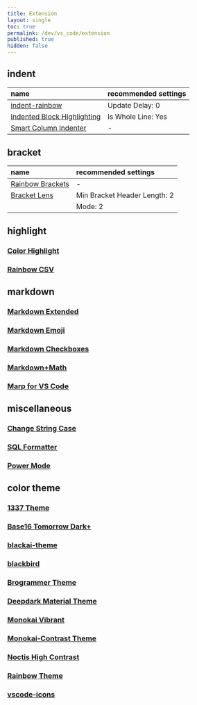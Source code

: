```yaml
---
title: Extension
layout: single
toc: true
permalink: /dev/vs_code/extension
published: true
hidden: false
---
```


<head>
  <base target="blank">
</head>

## indent

| name | recommended settings |
| :-   | :-                   |
| [indent-rainbow](https://marketplace.visualstudio.com/items?itemName=oderwat.indent-rainbow) | Update Delay: 0 |
| [Indented Block Highlighting](https://marketplace.visualstudio.com/items?itemName=byi8220.indented-block-highlighting) | Is Whole Line: Yes |
| [Smart Column Indenter](https://marketplace.visualstudio.com/items?itemName=lmcarreiro.vscode-smart-column-indenter) | - |

## bracket

| name | recommended settings |
| :-   | :-                   |
| [Rainbow Brackets](https://marketplace.visualstudio.com/items?itemName=2gua.rainbow-brackets) | - |
| [Bracket Lens](https://marketplace.visualstudio.com/items?itemName=wraith13.bracket-lens) | Min Bracket Header Length: 2 |
| | Mode: 2 |

## highlight

### [Color Highlight](https://marketplace.visualstudio.com/items?itemName=naumovs.color-highlight)
### [Rainbow CSV](https://marketplace.visualstudio.com/items?itemName=mechatroner.rainbow-csv)

## markdown

### [Markdown Extended](https://marketplace.visualstudio.com/items?itemName=jebbs.markdown-extended)
### [Markdown Emoji](https://marketplace.visualstudio.com/items?itemName=bierner.markdown-emoji)
### [Markdown Checkboxes](https://marketplace.visualstudio.com/items?itemName=bierner.markdown-checkbox)
### [Markdown+Math](https://marketplace.visualstudio.com/items?itemName=goessner.mdmath)
### [Marp for VS Code](https://marketplace.visualstudio.com/items?itemName=marp-team.marp-vscode)

## miscellaneous

### [Change String Case](https://marketplace.visualstudio.com/items?itemName=maximus136.change-string-case)
### [SQL Formatter](https://marketplace.visualstudio.com/items?itemName=adpyke.vscode-sql-formatter)
### [Power Mode](https://marketplace.visualstudio.com/items?itemName=hoovercj.vscode-power-mode)

## color theme

### [1337 Theme](https://marketplace.visualstudio.com/items?itemName=ms-vscode.Theme-1337)
### [Base16 Tomorrow Dark+](https://marketplace.visualstudio.com/items?itemName=emily-curry.base16-tomorrow-dark-vscode)
### [blackai-theme](https://marketplace.visualstudio.com/items?itemName=asilverio.blackai-visual-studio-code)
### [blackbird](https://marketplace.visualstudio.com/items?itemName=MattGleich.theme-blackbird)
### [Brogrammer Theme](https://marketplace.visualstudio.com/items?itemName=gerane.Theme-Brogrammer)
### [Deepdark Material Theme](https://marketplace.visualstudio.com/items?itemName=Nimda.deepdark-material)
### [Monokai Vibrant](https://marketplace.visualstudio.com/items?itemName=s3gf4ult.monokai-vibrant)
### [Monokai-Contrast Theme](https://marketplace.visualstudio.com/items?itemName=gerane.Theme-Monokai-Contrast)
### [Noctis High Contrast](https://marketplace.visualstudio.com/items?itemName=Kamen.noctis-high-contrast)
### [Rainbow Theme](https://marketplace.visualstudio.com/items?itemName=Saikumarchinna.rainbow)
### [vscode-icons](https://marketplace.visualstudio.com/items?itemName=vscode-icons-team.vscode-icons)
